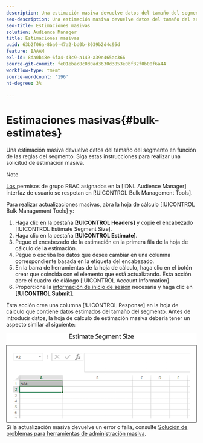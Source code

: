 ```yaml
---
description: Una estimación masiva devuelve datos del tamaño del segmento en función de las reglas del segmento. Siga estas instrucciones para realizar una solicitud de estimación masiva.
seo-description: Una estimación masiva devuelve datos del tamaño del segmento en función de las reglas del segmento. Siga estas instrucciones para realizar una solicitud de estimación masiva.
seo-title: Estimaciones masivas
solution: Audience Manager
title: Estimaciones masivas
uuid: 63b2f06a-8ba0-47a2-bd0b-8039b2d4c95d
feature: BAAAM
exl-id: 8da0b48e-6fa4-43c9-a149-a39e465ac366
source-git-commit: fe01ebac8c0d0ad3630d3853e0bf32f0b00f6a44
workflow-type: tm+mt
source-wordcount: '196'
ht-degree: 3%

---
```


# Estimaciones masivas{#bulk-estimates}

Una estimación masiva devuelve datos del tamaño del segmento en función de las reglas del segmento. Siga estas instrucciones para realizar una solicitud de estimación masiva.

<!-- 

t_bulk_estimates.xml

 -->

>[!NOTE]
>
>[Los ](../../features/administration/administration-overview.md) permisos de grupo RBAC asignados en la  [!DNL Audience Manager] interfaz de usuario se respetan en  [!UICONTROL Bulk Management Tools].

Para realizar actualizaciones masivas, abra la hoja de cálculo [!UICONTROL Bulk Management Tools] y:

1. Haga clic en la pestaña **[!UICONTROL Headers]** y copie el encabezado [!UICONTROL Estimate Segment Size].
2. Haga clic en la pestaña **[!UICONTROL Estimate]**.
3. Pegue el encabezado de la estimación en la primera fila de la hoja de cálculo de la estimación.
4. Pegue o escriba los datos que desee cambiar en una columna correspondiente basada en la etiqueta del encabezado.
5. En la barra de herramientas de la hoja de cálculo, haga clic en el botón crear que coincida con el elemento que está actualizando.
Esta acción abre el cuadro de diálogo [!UICONTROL Account Information].
6. Proporcione la [información de inicio de sesión](../../reference/bulk-management-tools/bulk-management-intro.md#auth-reqs) necesaria y haga clic en **[!UICONTROL Submit]**.

Esta acción crea una columna [!UICONTROL Response] en la hoja de cálculo que contiene datos estimados del tamaño del segmento. Antes de introducir datos, la hoja de cálculo de estimación masiva debería tener un aspecto similar al siguiente:

![](assets/estimate.png)
Si la actualización masiva devuelve un error o falla, consulte  [Solución de problemas para herramientas de administración masiva](../../reference/bulk-management-tools/bulk-troubleshooting.md).
